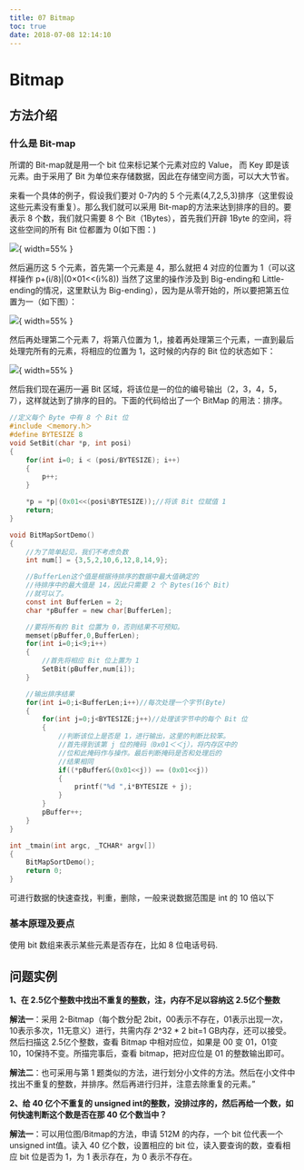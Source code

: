 ```yaml
---
title: 07 Bitmap
toc: true
date: 2018-07-08 12:14:10
---
```

# Bitmap

## 方法介绍
### 什么是 Bit-map
所谓的 Bit-map就是用一个 bit 位来标记某个元素对应的 Value， 而 Key 即是该元素。由于采用了 Bit 为单位来存储数据，因此在存储空间方面，可以大大节省。

来看一个具体的例子，假设我们要对 0-7内的 5 个元素(4,7,2,5,3)排序（这里假设这些元素没有重复）。那么我们就可以采用 Bit-map的方法来达到排序的目的。要表示 8 个数，我们就只需要 8 个 Bit（1Bytes），首先我们开辟 1Byte 的空间，将这些空间的所有 Bit 位都置为 0(如下图：)

![](http://images.iterate.site/blog/image/180708/dg8l27hk57.gif){ width=55% }

然后遍历这 5 个元素，首先第一个元素是 4，那么就把 4 对应的位置为 1（可以这样操作 p+(i/8)|(0×01<<(i%8)) 当然了这里的操作涉及到 Big-ending和 Little-ending的情况，这里默认为 Big-ending），因为是从零开始的，所以要把第五位置为一（如下图）：

![](http://images.iterate.site/blog/image/180708/a2bHHFLf5a.gif){ width=55% }

然后再处理第二个元素 7，将第八位置为 1,，接着再处理第三个元素，一直到最后处理完所有的元素，将相应的位置为 1，这时候的内存的 Bit 位的状态如下：

![](http://images.iterate.site/blog/image/180708/iAIC39F3DJ.gif){ width=55% }

然后我们现在遍历一遍 Bit 区域，将该位是一的位的编号输出（2，3，4，5，7），这样就达到了排序的目的。下面的代码给出了一个 BitMap 的用法：排序。

```c
//定义每个 Byte 中有 8 个 Bit 位
#include ＜memory.h＞
#define BYTESIZE 8
void SetBit(char *p, int posi)
{
    for(int i=0; i < (posi/BYTESIZE); i++)
    {
        p++;
    }

    *p = *p|(0x01<<(posi%BYTESIZE));//将该 Bit 位赋值 1
    return;
}

void BitMapSortDemo()
{
    //为了简单起见，我们不考虑负数
    int num[] = {3,5,2,10,6,12,8,14,9};

    //BufferLen这个值是根据待排序的数据中最大值确定的
    //待排序中的最大值是 14，因此只需要 2 个 Bytes(16个 Bit)
    //就可以了。
    const int BufferLen = 2;
    char *pBuffer = new char[BufferLen];

    //要将所有的 Bit 位置为 0，否则结果不可预知。
    memset(pBuffer,0,BufferLen);
    for(int i=0;i<9;i++)
    {
        //首先将相应 Bit 位上置为 1
        SetBit(pBuffer,num[i]);
    }

    //输出排序结果
    for(int i=0;i<BufferLen;i++)//每次处理一个字节(Byte)
    {
        for(int j=0;j<BYTESIZE;j++)//处理该字节中的每个 Bit 位
        {
            //判断该位上是否是 1，进行输出，这里的判断比较笨。
            //首先得到该第 j 位的掩码（0x01＜＜j），将内存区中的
            //位和此掩码作与操作。最后判断掩码是否和处理后的
            //结果相同
            if((*pBuffer&(0x01<<j)) == (0x01<<j))
            {
                printf("%d ",i*BYTESIZE + j);
            }
        }  
        pBuffer++;
    }
}

int _tmain(int argc, _TCHAR* argv[])
{
    BitMapSortDemo();
    return 0;
}
```
可进行数据的快速查找，判重，删除，一般来说数据范围是 int 的 10 倍以下

### 基本原理及要点

使用 bit 数组来表示某些元素是否存在，比如 8 位电话号码.

## 问题实例

**1、在 2.5亿个整数中找出不重复的整数，注，内存不足以容纳这 2.5亿个整数**

**解法一**：采用 2-Bitmap（每个数分配 2bit，00表示不存在，01表示出现一次，10表示多次，11无意义）进行，共需内存 2^32 * 2 bit=1 GB内存，还可以接受。然后扫描这 2.5亿个整数，查看 Bitmap 中相对应位，如果是 00 变 01，01变 10，10保持不变。所描完事后，查看 bitmap，把对应位是 01 的整数输出即可。

**解法二**：也可采用与第 1 题类似的方法，进行划分小文件的方法。然后在小文件中找出不重复的整数，并排序。然后再进行归并，注意去除重复的元素。”

**2、给 40 亿个不重复的 unsigned int的整数，没排过序的，然后再给一个数，如何快速判断这个数是否在那 40 亿个数当中？**

**解法一**：可以用位图/Bitmap的方法，申请 512M 的内存，一个 bit 位代表一个 unsigned int值。读入 40 亿个数，设置相应的 bit 位，读入要查询的数，查看相应 bit 位是否为 1，为 1 表示存在，为 0 表示不存在。
